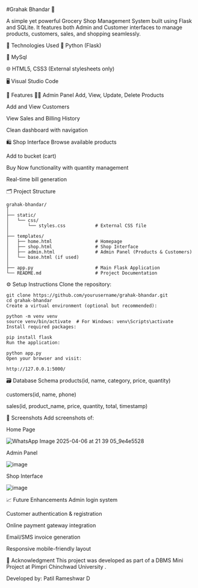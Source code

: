 #Grahak Bhandar 🛒

A simple yet powerful Grocery Shop Management System built using Flask and SQLite. It features both Admin and Customer interfaces to manage products, customers, sales, and shopping seamlessly.

🔧 Technologies Used
🐍 Python (Flask)

💾 MySql

🌐 HTML5, CSS3 (External stylesheets only)

🖥️ Visual Studio Code

📌 Features
👨‍💼 Admin Panel
Add, View, Update, Delete Products

Add and View Customers

View Sales and Billing History

Clean dashboard with navigation

🛍️ Shop Interface
Browse available products

Add to bucket (cart)

Buy Now functionality with quantity management

Real-time bill generation

🗂️ Project Structure
```
grahak-bhandar/
│
├── static/
│   └── css/
│       └── styles.css           # External CSS file
│
├── templates/
│   ├── home.html                # Homepage
│   ├── shop.html                # Shop Interface
│   ├── admin.html               # Admin Panel (Products & Customers)
│   └── base.html (if used)
│
├── app.py                       # Main Flask Application
└── README.md                    # Project Documentation

```
⚙️ Setup Instructions
Clone the repository:

```
git clone https://github.com/yourusername/grahak-bhandar.git
cd grahak-bhandar
Create a virtual environment (optional but recommended):
```
```
python -m venv venv
source venv/bin/activate  # For Windows: venv\Scripts\activate
Install required packages:
```
```
pip install flask
Run the application:
```
```
python app.py
Open your browser and visit:
```
```
http://127.0.0.1:5000/
```

🗃️ Database Schema
products(id, name, category, price, quantity)

customers(id, name, phone)

sales(id, product_name, price, quantity, total, timestamp)

📸 Screenshots
Add screenshots of:

Home Page

![WhatsApp Image 2025-04-06 at 21 39 05_9e4e5528](https://github.com/user-attachments/assets/3454e9bb-316a-4b63-9e16-5fb351ca5e9f)

Admin Panel

![image](https://github.com/user-attachments/assets/04004b63-25f0-4772-9181-2b080efef000)


Shop Interface

![image](https://github.com/user-attachments/assets/6479a768-2502-4b2a-8636-9b7906fa5cca)


📈 Future Enhancements
Admin login system

Customer authentication & registration

Online payment gateway integration

Email/SMS invoice generation

Responsive mobile-friendly layout

🙌 Acknowledgment
This project was developed as part of a DBMS Mini Project at Pimpri Chinchwad University .

Developed by: Patil Rameshwar D
